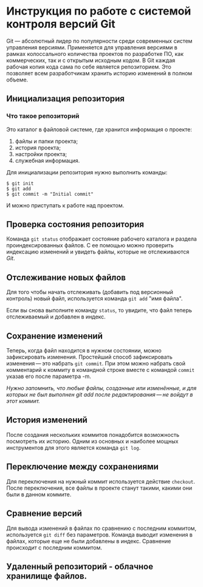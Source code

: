 # **Инструкция по работе с системой контроля версий Git**

Git — абсолютный лидер по популярности среди современных систем управления версиями. Применяется для управления версиями в рамках колоссального количества проектов по разработке ПО, как коммерческих, так и с открытым исходным кодом. В Git каждая рабочая копия кода сама по себе является репозиторием. Это позволяет всем разработчикам хранить историю изменений в полном объеме.

## Инициализация репозитория
### Что такое репозиторий
Это каталог в файловой системе, где хранится информация о проекте:
1. файлы и папки проекта;
2. история проекта;
3. настройки проекта;
4. служебная информация.

Для инициализации репозитория нужно выполнить команды: 
```
$ git init
$ git add
$ git commit -m "Initial commit"
```
И можно приступать к работе над проектом.

## Проверка состояния репозитория
Команда `git status` отображает состояние рабочего каталога и раздела проиндексированных файлов. С ее помощью можно проверить индексацию изменений и увидеть файлы, которые не отслеживаются *Git*.
## Отслеживание новых файлов
Для того чтобы начать отслеживать (добавить под версионный контроль) новый файл, используется команда `git add` "имя файла". 

Если вы снова выполните команду `status`, то увидите, что файл теперь отслеживаемый и добавлен в индекс.
## Сохранение изменений
Теперь, когда файл находится в нужном состоянии, можно зафиксировать изменения. 
Простейший способ зафиксировать изменения — это набрать `git commit`. При этом можно набрать свой комментарий к коммиту в командной строке вместе с командой `commit` указав его после параметра -m.

*Нужно запомнить, что любые файлы, созданные или изменённые, и для которых не был выполнен git add после редактирования — не войдут в этот коммит.*

## История изменений 
После создания нескольких коммитов понадобится возможность посмотреть их историю. Одним из основных и наиболее мощных инструментов для этого является команда `git log`.

## Переключение между сохранениями
Для переключения на нужный коммит используется действие `checkout`. После переключения, все файлы в проекте станут такими, какими они были в данном коммите.

## Сравнение версий 
Для вывода изменений в файлах по сравнению с последним коммитом, используется `git diff` без параметров. Команда выводит изменения в файлах, которые еще не были добавлены в индекс. Сравнение происходит с последним коммитом.

## Удаленный репозиторий - облачное хранилище файлов.

